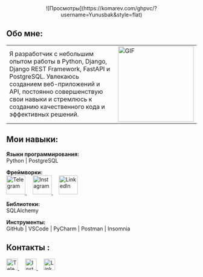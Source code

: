 <center>![Просмотры](https://komarev.com/ghpvc/?username=Yunusbak&style=flat)</center>

## Обо мне:

<table>
  <tr>
    <td>
      Я разработчик с небольшим опытом работы в Python, Django, Django REST Framework, FastAPI и PostgreSQL. Увлекаюсь созданием веб-приложений и API, постоянно совершенствую свои навыки и стремлюсь к созданию качественного кода и эффективных решений.
    </td>
    <td>
      <img src="https://i.pinimg.com/originals/81/17/8b/81178b47a8598f0c81c4799f2cdd4057.gif" alt="GIF" style="width: 200px; height: auto;"/>
    </td>
  </tr>
</table>

## Мои навыки: 

**Языки программирования:**  
Python | PostgreSQL

**Фреймворки:**  
<a href="#" target="_blank">
  <img src="https://encrypted-tbn0.gstatic.com/images?q=tbn:ANd9GcRjyOqog1qfU61pULPlY6hv-gtsp5Qs3B0L2Q&s" alt="Telegram" style="width:50px; height:50px;"/>
</a>
&nbsp;&nbsp;&nbsp;
<a href="#" target="_blank">
  <img src="https://www.simplilearn.com/ice9/free_resources_article_thumb/FastAPI_b.jpg" alt="Instagram" style="width:50px; height:50px;"/>
</a>
&nbsp;&nbsp;&nbsp;
<a href="#" target="_blank">
  <img src="https://img.freepik.com/premium-vector/drf-logo-drf-letter-drf-letter-logo-design-initials-drf-logo-linked-with-circle-uppercase-monogram-logo-drf-typography-technology-business-real-estate-brand_229120-56391.jpg" alt="Linkedln" style="width:50px; height:50px;"/>
</a>

**Библиотеки:**  
SQLAlchemy

**Инструменты:**  
GitHub | VSCode | PyCharm | Postman | Insomnia


## Контакты :
<a href="https://t.me/yunusbakk" target="_blank">
  <img src="https://cdn.icon-icons.com/icons2/2429/PNG/512/telegram_logo_icon_147228.png" alt="Telegram" style="width:30px; height:30px;"/>
</a>
&nbsp;&nbsp;&nbsp;
<a href="https://instagram.com/yunusbakk" target="_blank">
  <img src="https://upload.wikimedia.org/wikipedia/commons/thumb/e/e7/Instagram_logo_2016.svg/2048px-Instagram_logo_2016.svg.png" alt="Instagram" style="width:30px; height:30px;"/>
</a>
&nbsp;&nbsp;&nbsp;
<a href="https://www.linkedin.com/in/yusupovyunusbek" target="_blank">
  <img src="https://www.pagetraffic.com/blog/wp-content/uploads/2022/09/linkedin-logo-icon-3D.png" alt="Linkedln" style="width:30px; height:30px;"/>
</a>

